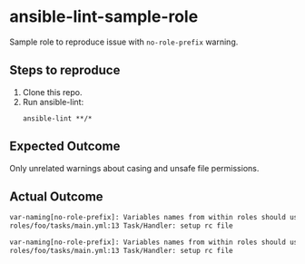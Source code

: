 # ansible-lint-sample-role
Sample role to reproduce issue with `no-role-prefix` warning.

## Steps to reproduce
1. Clone this repo.
1. Run ansible-lint:
    ```console
    ansible-lint **/*
    ```

## Expected Outcome
Only unrelated warnings about casing and unsafe file permissions.

## Actual Outcome
```txt
var-naming[no-role-prefix]: Variables names from within roles should use role_name_ as a prefix. (vars: __file__)
roles/foo/tasks/main.yml:13 Task/Handler: setup rc file

var-naming[no-role-prefix]: Variables names from within roles should use role_name_ as a prefix. (vars: __line__)
roles/foo/tasks/main.yml:13 Task/Handler: setup rc file
```
